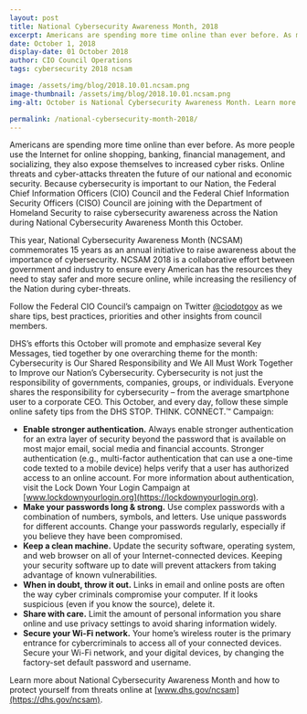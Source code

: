 ```yaml
---
layout: post
title: National Cybersecurity Awareness Month, 2018
excerpt: Americans are spending more time online than ever before. As more people use the Internet for online shopping, banking, financial management, and socializing, they also expose themselves to increased cyber risks. Online threats and cyber-attacks threaten the future of our national and economic security.
date: October 1, 2018
display-date: 01 October 2018
author: CIO Council Operations
tags: cybersecurity 2018 ncsam

image: /assets/img/blog/2018.10.01.ncsam.png
image-thumbnail: /assets/img/blog/2018.10.01.ncsam.png
img-alt: October is National Cybersecurity Awareness Month. Learn more at staysafeonline.org/ncsam

permalink: /national-cybersecurity-month-2018/
---
```


Americans are spending more time online than ever before. As more people use the Internet for online shopping, banking, financial management, and socializing, they also expose themselves to increased cyber risks. Online threats and cyber-attacks threaten the future of our national and economic security. Because cybersecurity is important to our Nation, the Federal Chief Information Officers (CIO) Council and the Federal Chief Information Security Officers (CISO) Council are joining with the Department of Homeland Security to raise cybersecurity awareness across the Nation during National Cybersecurity Awareness Month this October.

This year, National Cybersecurity Awareness Month (NCSAM) commemorates 15 years as an annual initiative to raise awareness about the importance of cybersecurity. NCSAM 2018 is a collaborative effort between government and industry to ensure every American has the resources they need to stay safer and more secure online, while increasing the resiliency of the Nation during cyber-threats.

Follow the Federal CIO Council’s campaign on Twitter [@ciodotgov](https://twitter.com/ciodotgov) as we share tips, best practices, priorities and other insights from council members.

DHS’s efforts this October will promote and emphasize several Key Messages, tied together by one overarching theme for the month: Cybersecurity is Our Shared Responsibility and We All Must Work Together to Improve our Nation’s Cybersecurity. Cybersecurity is not just the responsibility of governments, companies, groups, or individuals. Everyone shares the responsibility for cybersecurity – from the average smartphone user to a corporate CEO. This October, and every day, follow these simple online safety tips from the DHS STOP. THINK. CONNECT.™ Campaign:

* **Enable stronger authentication.** Always enable stronger authentication for an extra layer of security beyond the password that is available on most major email, social media and financial accounts. Stronger authentication (e.g., multi-factor authentication that can use a one-time code texted to a mobile device) helps verify that a user has authorized access to an online account. For more information about authentication, visit the Lock Down Your Login Campaign at [www.lockdownyourlogin.org](https://lockdownyourlogin.org).
* **Make your passwords long & strong.** Use complex passwords with a combination of numbers, symbols, and letters. Use unique passwords for different accounts. Change your passwords regularly, especially if you believe they have been compromised.
* **Keep a clean machine.** Update the security software, operating system, and web browser on all of your Internet-connected devices. Keeping your security software up to date will prevent attackers from taking advantage of known vulnerabilities.
* **When in doubt, throw it out.** Links in email and online posts are often the way cyber criminals compromise your computer. If it looks suspicious (even if you know the source), delete it.
* **Share with care.** Limit the amount of personal information you share online and use privacy settings to avoid sharing information widely.
* **Secure your Wi-Fi network.** Your home’s wireless router is the primary entrance for cybercriminals to access all of your connected devices. Secure your Wi-Fi network, and your digital devices, by changing the factory-set default password and username.

Learn more about National Cybersecurity Awareness Month and how to protect yourself from threats online at [www.dhs.gov/ncsam](https://dhs.gov/ncsam).  

